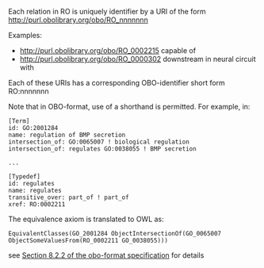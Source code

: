 Each relation in RO is uniquely identifier by a URI of the form http://purl.obolibrary.org/obo/RO_nnnnnnn

Examples:

  * http://purl.obolibrary.org/obo/RO_0002215 capable of
  * http://purl.obolibrary.org/obo/RO_0000302 downstream in neural circuit with

Each of these URIs has a corresponding OBO-identifier short form RO:nnnnnnn

Note that in OBO-format, use of a shorthand is permitted. For example, in:

```
[Term]
id: GO:2001284
name: regulation of BMP secretion
intersection_of: GO:0065007 ! biological regulation
intersection_of: regulates GO:0038055 ! BMP secretion

...

[Typedef]
id: regulates
name: regulates
transitive_over: part_of ! part_of
xref: RO:0002211
```

The equivalence axiom is translated to OWL as:

```
EquivalentClasses(GO_2001284 ObjectIntersectionOf(GO_0065007 ObjectSomeValuesFrom(RO_0002211 GO_0038055)))
```

see [Section 8.2.2 of the obo-format specification](http://purl.obolibrary.org/obo/oboformat/spec.html#8.2.2) for details